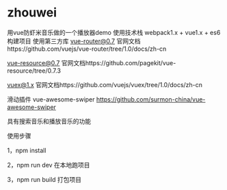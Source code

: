 # zhouwei
用vue防虾米音乐做的一个播放器demo
使用技术栈
webpack1.x + vue1.x + es6构建项目
使用第三方库
vue-router@0.7 官网文档https://github.com/vuejs/vue-router/tree/1.0/docs/zh-cn

vue-resource@0.7 官网文档https://github.com/pagekit/vue-resource/tree/0.7.3

vuex@1.x 官网文档https://github.com/vuejs/vuex/tree/1.0/docs/zh-cn

滑动插件 vue-awesome-swiper https://github.com/surmon-china/vue-awesome-swiper

具有搜索音乐和播放音乐的功能

使用步骤

1，npm install

2，npm run dev 在本地跑项目

3，npm run build 打包项目
